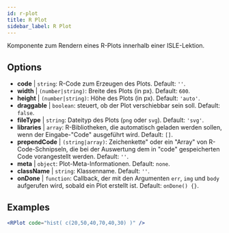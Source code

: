 ```yaml
---
id: r-plot
title: R Plot
sidebar_label: R Plot
---
```


Komponente zum Rendern eines R-Plots innerhalb einer ISLE-Lektion.

## Options

* __code__ | `string`: R-Code zum Erzeugen des Plots. Default: `''`.
* __width__ | `(number|string)`: Breite des Plots (in px). Default: `600`.
* __height__ | `(number|string)`: Höhe des Plots (in px). Default: `'auto'`.
* __draggable__ | `boolean`: steuert, ob der Plot verschiebbar sein soll. Default: `false`.
* __fileType__ | `string`: Dateityp des Plots (`png` oder `svg`). Default: `'svg'`.
* __libraries__ | `array`: R-Bibliotheken, die automatisch geladen werden sollen, wenn der Eingabe-"Code" ausgeführt wird. Default: `[]`.
* __prependCode__ | `(string|array)`: Zeichenkette" oder ein "Array" von R-Code-Schnipseln, die bei der Auswertung dem in "code" gespeicherten Code vorangestellt werden. Default: `''`.
* __meta__ | `object`: Plot-Meta-Informationen. Default: `none`.
* __className__ | `string`: Klassenname. Default: `''`.
* __onDone__ | `function`: Callback, der mit den Argumenten `err`, `img` und `body` aufgerufen wird, sobald ein Plot erstellt ist. Default: `onDone() {}`.


## Examples

```jsx live
<RPlot code="hist( c(20,50,40,70,40,30) )" />
```

